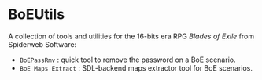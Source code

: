 # BoEUtils

A collection of tools and utilities for the 16-bits era RPG *Blades of Exile* from Spiderweb Software:

* `BoEPassRmv` : quick tool to remove the password on a BoE scenario.
* `BoE Maps Extract` : SDL-backend maps extractor tool for BoE scenarios.
